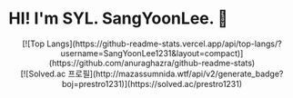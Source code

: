 # HI! I'm SYL. SangYoonLee. 👋

<center>
  [![Top Langs](https://github-readme-stats.vercel.app/api/top-langs/?username=SangYoonLee1231&layout=compact)](https://github.com/anuraghazra/github-readme-stats)
</center>
<center>
  [![Solved.ac 프로필](http://mazassumnida.wtf/api/v2/generate_badge?boj=prestro1231)](https://solved.ac/prestro1231)
</center>
